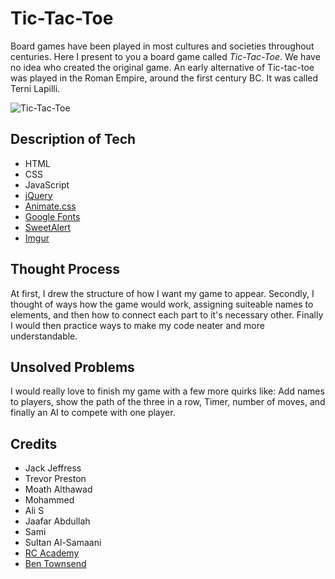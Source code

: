 # Tic-Tac-Toe
Board games have been played in most cultures and societies throughout centuries. Here I present to you a board game called _Tic-Tac-Toe_. We have no idea who created the original game. An early alternative of Tic-tac-toe was played in the Roman Empire, around the first century BC. It was called Terni Lapilli.

![Tic-Tac-Toe](https://images.zgallerie.com/is/image/ZGallerie/hero/tic-tac-toe-game-black-silver-181269802.jpg)

## Description of Tech
- HTML
- CSS
- JavaScript
- [jQuery](https://code.jquery.com/)
- [Animate.css](https://daneden.github.io/animate.css/)
- [Google Fonts](https://fonts.google.com/)
- [SweetAlert](https://sweetalert.js.org/)
- [Imgur](https://imgur.com/gallery/LVKvjL6)

## Thought Process
At first, I drew the structure of how I want my game to appear. Secondly, I thought of ways how the game would work, assigning suiteable names to elements, and then how to connect each part to it's necessary other. Finally I would then practice ways to make my code neater and more understandable.

## Unsolved Problems
I would really love to finish my game with a few more quirks like: Add names to players, show the path of the three in a row, Timer, number of moves, and finally an AI to compete with one player.
## Credits
- Jack Jeffress
- Trevor Preston
- Moath Althawad
- Mohammed
- Ali S
- Jaafar Abdullah
- Sami
- Sultan Al-Samaani
- [RC Academy](https://www.youtube.com/watch?v=Pbuc-YA6CUk)
- [Ben Townsend](https://www.youtube.com/watch?v=o22gTp1Fob0)
